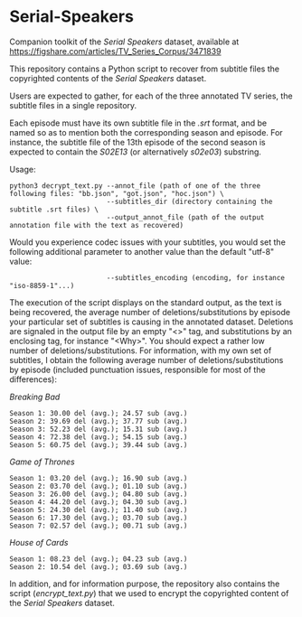 # Serial-Speakers
Companion toolkit of the *Serial Speakers* dataset, available at https://figshare.com/articles/TV_Series_Corpus/3471839

This repository contains a Python script to recover from subtitle files the copyrighted contents of the *Serial Speakers* dataset.

Users are expected to gather, for each of the three annotated TV series, the subtitle files in a single repository.

Each episode must have its own subtitle file in the *.srt* format, and be named so as to mention both the corresponding season and episode. For instance, the subtitle file of the 13th episode of the second season is expected to contain the *S02E13* (or alternatively *s02e03*) substring.

Usage:

```
python3 decrypt_text.py --annot_file (path of one of the three following files: "bb.json", "got.json", "hoc.json") \
                        --subtitles_dir (directory containing the subtitle .srt files) \
                        --output_annot_file (path of the output annotation file with the text as recovered)
 ```
Would you experience codec issues with your subtitles, you would set the following additional parameter to another value than the default "utf-8" value:

```
                        --subtitles_encoding (encoding, for instance "iso-8859-1"...)
```

The execution of the script displays on the standard output, as the text is being recovered, the average number of deletions/substitutions by episode your particular set of subtitles is causing in the annotated dataset. Deletions are signaled in the output file by an empty "<>" tag, and substitutions by an enclosing tag, for instance "\<Why\>". You should expect a rather low number of deletions/substitutions. For information, with my own set of subtitles, I obtain the following average number of deletions/substitutions by episode (included punctuation issues, responsible for most of the differences):
  
  *Breaking Bad*
  ```
  Season 1: 30.00 del (avg.); 24.57 sub (avg.)
  Season 2: 39.69 del (avg.); 37.77 sub (avg.)
  Season 3: 52.23 del (avg.); 15.31 sub (avg.)
  Season 4: 72.38 del (avg.); 54.15 sub (avg.)
  Season 5: 60.75 del (avg.); 39.44 sub (avg.)
  ```
  *Game of Thrones*
  ```
  Season 1: 03.20 del (avg.); 16.90 sub (avg.)
  Season 2: 03.70 del (avg.); 01.10 sub (avg.)
  Season 3: 26.00 del (avg.); 04.80 sub (avg.)
  Season 4: 44.20 del (avg.); 04.30 sub (avg.)
  Season 5: 24.30 del (avg.); 11.40 sub (avg.)
  Season 6: 17.30 del (avg.); 03.70 sub (avg.)
  Season 7: 02.57 del (avg.); 00.71 sub (avg.)
  ```
  *House of Cards*
  ```
  Season 1: 08.23 del (avg.); 04.23 sub (avg.)
  Season 2: 10.54 del (avg.); 03.69 sub (avg.)
  ```
  
In addition, and for information purpose, the repository also contains the script (*encrypt_text.py*) that we used to encrypt the copyrighted content of the *Serial Speakers* dataset.
